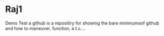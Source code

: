 # Raj1
Demo
Test a github is a repositiry for showing the bare minimumsof github and how to maneuver, function, e.t.c....
